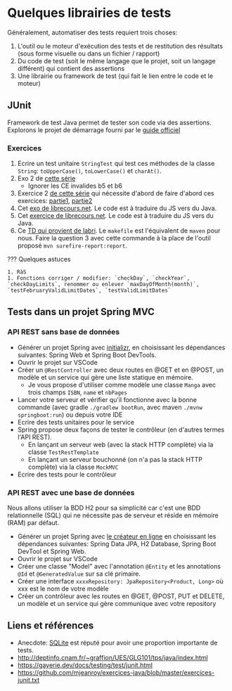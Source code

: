 # Quelques librairies de tests

Généralement, automatiser des tests requiert trois choses:

1. L'outil ou le moteur d'exécution des tests et de restitution des résultats (sous forme visuelle ou dans un fichier / rapport)
1. Du code de test (soit le même langage que le projet, soit un langage différent) qui contient des assertions
1. Une librairie ou framework de test (qui fait le lien entre le code et le moteur)

## JUnit

Framework de test Java permet de tester son code via des assertions.
Explorons le projet de démarrage fourni par le [guide officiel](https://junit.org/junit5/docs/current/user-guide/)

### Exercices

1. Ecrire un test unitaire `StringTest` qui test ces méthodes de la classe `String`: `toUpperCase()`, `toLowerCase()` et `charAt()`.
1. Exo 2 de [cette série](http://deptinfo.cnam.fr/~graffion/UES/GLG101/tps/java/index.html)
    - Ignorer les CE invalides b5 et b6
1. Exercice 2 [de cette série](https://github.com/mjeanroy/exercices-java/blob/master/exercices-junit.txt) qui nécessite d'abord de faire d'abord ces exercices: [partie1](https://github.com/mjeanroy/exercices-java/blob/master/exercice-data-structures.txt), [partie2](https://github.com/mjeanroy/exercices-java/blob/master/exercice-data-structures2.txt)
1. Cet [exo de librecours.net](https://librecours.net/module/js/js18/test-unitaire_app.xhtml). Le code est à traduire du JS vers du Java.
1. Cet [exercice de librecours.net](https://librecours.net/module/js/js18/test-fonctionnel_app.xhtml). Le code est à traduire du JS vers du Java.
1. Ce [TD qui provient de labri](https://www.labri.fr/perso/renault/working/teaching/testlog/files/td2.pdf). Le `makefile` est l'équivalent de `maven` pour nous. Faire la question 3 avec cette commande à la place de l'outil proposé `mvn surefire-report:report`.

??? Quelques astuces

    1. RàS
    1. Fonctions corriger / modifier: `checkDay`, `checkYear`, `checkDayLimits`, renommer ou enlever `maxDayOfMonth(month)`, `testFebruaryValidLimitDates`, `testValidLimitDates`

## Tests dans un projet Spring MVC

### API REST sans base de données

- Générer un projet Spring avec [initializr](https://start.spring.io/), en choisissant les dépendances suivantes: Spring Web et Spring Boot DevTools.
- Ouvrir le projet sur VSCode
- Créer un `@RestController` avec deux routes en @GET et en @POST, un modèle et un service qui gère une liste statique en mémoire.
    - Je vous propose d'utiliser comme modèle une classe `Manga` avec trois champs `ISBN`, `name` et `nbPages`
- Lancer votre serveur et vérifier qu'il fonctionne avec la bonne commande (avec gradle `./gradlew bootRun`, avec maven `./mvnw springboot:run`) ou depuis votre IDE
- Ecrire des tests unitaires pour le service
- Spring propose deux façons de tester le contrôleur (en d'autres termes l'API REST).
    - En lançant un serveur web (avec la stack HTTP complète) via la classe `TestRestTemplate`
    - En lançant un serveur bouchonné (on n'a pas la stack HTTP complète) via la classe `MockMVC`
- Ecrire des tests pour le contrôleur

### API REST avec une base de données

Nous allons utiliser la BDD H2 pour sa simplicité car c'est une BDD relationnelle (SQL) qui ne nécessite pas de serveur et réside en mémoire (RAM) par défaut.

- Générer un projet Spring avec [le créateur en ligne](https://start.spring.io/) en choisissant les dépendances suivantes: Spring Data JPA, H2 Database, Spring Boot DevTool et Spring Web.
- Ouvrir le projet sur VSCode
- Créer une classe "Model" avec l'annotation `@Entity` et les annotations `@Id` et `@GeneratedValue` sur sa clé primaire.
- Créer une interface `xxxxRepository: JpaRepository<Product, Long>` où xxx est le nom de votre modèle
- Créer un contrôleur avec les routes en @GET, @POST, PUT et DELETE, un modèle et un service qui gère communique avec votre repository

## Liens et références

- Anecdote: [SQLite](https://www.sqlite.org/testing.html) est réputé pour avoir une proportion importante de tests.
- <http://deptinfo.cnam.fr/~graffion/UES/GLG101/tps/java/index.html>
- <https://gayerie.dev/docs/testing/test/junit.html>
- <https://github.com/mjeanroy/exercices-java/blob/master/exercices-junit.txt>
